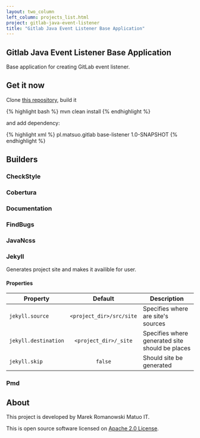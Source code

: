 ```yaml
---
layout: two_column
left_column: projects_list.html
project: gitlab-java-event-listener
title: "Gitlab Java Event Listener Base Application"
---
```


## Gitlab Java Event Listener Base Application

Base application for creating GitLab event listener.

## Get it now

Clone [this repository](https://github.com/tunguski/gitlab-java-event-listener), build it

{% highlight bash %}
mvn clean install
{% endhighlight %}

and add dependency:

{% highlight xml %}
<dependency>
  <groupId>pl.matsuo.gitlab</groupId>
  <artifactId>base-listener</artifactId>
  <version>1.0-SNAPSHOT</version>
</dependency>
{% endhighlight %}

## Builders

### CheckStyle

### Cobertura

### Documentation

### FindBugs

### JavaNcss

### Jekyll

Generates project site and makes it availible for user.

#### Properties

Property | Default | Description
-------- | :-----: | -----------
```jekyll.source```      | ```<project_dir>/src/site``` | Specifies where are site's sources
```jekyll.destination``` | ```<project_dir>/_site```    | Specifies where generated site should be places
```jekyll.skip```        | ```false```                  | Should site be generated


### Pmd

## About

This project is developed by Marek Romanowski Matuo IT.

This is open source software licensed on [Apache 2.0 License](http://www.apache.org/licenses/LICENSE-2.0.html).

